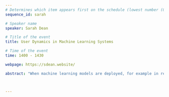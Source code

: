 ```yaml
---
# Determines which item appears first on the schedule (lowest number (0) appears first)
sequence_id: sarah

# Speaker name
speaker: Sarah Dean 

# Title of the event
title: User Dynamics in Machine Learning Systems 

# Time of the event
time: 1400 - 1430

webpage: https://sdean.website/ 

abstract: "When machine learning models are deployed, for example in recommender systems, they can affect the distribution on which they operate. Such endogenous distribution shifts arise due to the impact of decisions on individuals, and these effects can cause issues like polarization and bias amplification. In this talk, I will discuss models of impact at a variety of levels: users consuming content, producers creating it, and learning-based services who serve it. I will draw on recent work on preference dynamics in personalized recommendation, producer competition under algorithmic curation, and multi-learner participation dynamics. Time permitting, I will introduce a perspective based on the unifying framework of dynamical systems, and outline open problems."



---
```

